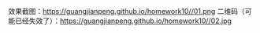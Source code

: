 效果截图：https://guangjianpeng.github.io/homework10//01.png
二维码（可能已经失效了）：https://guangjianpeng.github.io/homework10//02.jpg
